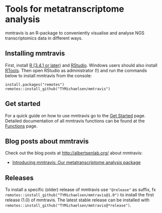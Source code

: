 Tools for metatranscriptome analysis
====================================

mmtravis is an R-package to conveniently visualise and analyse NGS
transcriptomics data in different ways.

Installing mmtravis
-------------------

First, install [R (3.4.1 or later)](https://mirrors.dotsrc.org/cran/)
and
[RStudio](https://www.rstudio.com/products/rstudio/download/#download).
Windows users should also install
[RTools](https://mirrors.dotsrc.org/cran/bin/windows/Rtools/). Then open
RStudio as administrator (!) and run the commands below to install
mmtravis from the console:

    install.packages("remotes")
    remotes::install_github("TYMichaelsen/mmtravis")

Get started
-----------

For a quick guide on how to use mmtravis go to the [Get Started](XXX)
page. Detailed documentation of all mmtravis functions can be found at
the [Functions](XXX) page.

Blog posts about mmtravis
-------------------------

Check out the blog posts at <http://albertsenlab.org/> about mmtravis:

-   [Introducing mmtravis: Our metatranscriptome analysis package](XXX)

Releases
--------

To install a specific (older) release of mmtravis use `"@release"` as
suffix, fx `remotes::install_github("TYMichaelsen/mmtravis@1.0")` to
install the first release (1.0) of mmtravis. The latest stable release
can be installed with
`remotes::install_github("TYMichaelsen/mmtravis@*release")`.
